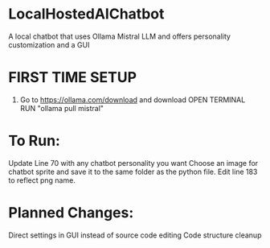 # LocalHostedAIChatbot
A local chatbot that uses Ollama Mistral LLM and offers personality customization and a GUI


# FIRST TIME SETUP
1. Go to https://ollama.com/download and download
OPEN TERMINAL
RUN "ollama pull mistral"


# To Run:
Update Line 70 with any chatbot personality you want
Choose an image for chatbot sprite and save it to the same folder as the python file. Edit line 183 to reflect png name.


# Planned Changes:
Direct settings in GUI instead of source code editing
Code structure cleanup
